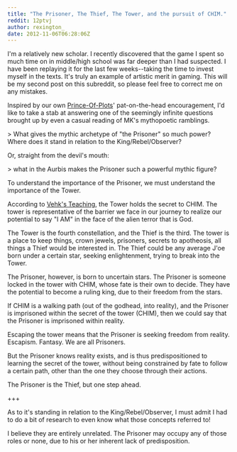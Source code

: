 ```yaml
---
title: "The Prisoner, The Thief, The Tower, and the pursuit of CHIM."
reddit: 12ptvj
author: rexington_
date: 2012-11-06T06:28:06Z
---
```


I'm a relatively new scholar. I recently discovered that the game I spent so much time on in middle/high school was far deeper than I had suspected. I have been replaying it for the last few weeks--taking the time to invest myself in the texts. It's truly an example of artistic merit in gaming. This will be my second post on this subreddit, so please feel free to correct me on any mistakes.

Inspired by our own [Prince-Of-Plots](http://www.reddit.com/user/Prince-of-Plots)' pat-on-the-head encouragement, I'd like to take a stab at answering one of the seemingly infinite questions brought up by even a casual reading of MK's mythopoetic ramblings. 

&gt; What gives the mythic archetype of "the Prisoner" so much power? Where does it stand in relation to the King/Rebel/Observer?

Or, straight from the devil's mouth:

&gt; what in the Aurbis makes the Prisoner such a powerful mythic figure?

 To understand the importance of the Prisoner, we must understand the importance of the Tower. 

According to [Vehk's Teaching](http://www.imperial-library.info/content/tower), the Tower holds the secret to CHIM. The tower is representative of the barrier we face in our journey to realize our potential to say "I AM" in the face of the alien terror that is God. 

The Tower is the fourth constellation, and the Thief is the third. The tower is a place to keep things, crown jewels, prisoners, secrets to apotheosis, all things a Thief would be interested in. The Thief could be any average J'oe born under a certain star, seeking enlightenment, trying to break into the Tower. 

The Prisoner, however, is born to uncertain stars. The Prisoner is someone locked in the tower with CHIM, whose fate is their own to decide. They have the potential to become a ruling king, due to their freedom from the stars. 

If CHIM is a walking path (out of the godhead, into reality), and the Prisoner is imprisoned within the secret of the tower (CHIM), then we could say that the Prisoner is imprisoned within reality.

 Escaping the tower means that the Prisoner is seeking freedom from reality. Escapism. Fantasy. We are all Prisoners. 

But the Prisoner knows reality exists, and is thus predispositioned to learning the secret of the tower, without being constrained by fate to follow a certain path, other than the one they choose through their actions.

The Prisoner is the Thief, but one step ahead.


+++

As to it's standing in relation to the King/Rebel/Observer, I must admit I had to do a bit of research to even know what those concepts referred to! 

I believe they are entirely unrelated. The Prisoner may occupy any of those roles or none, due to his or her inherent lack of predisposition. 

